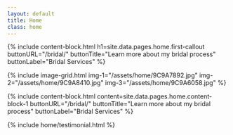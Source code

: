 ```yaml
---
layout: default
title: Home
class: home
---
```


{%
include content-block.html
h1=site.data.pages.home.first-callout
buttonURL="/bridal/"
buttonTitle="Learn more about my bridal process"
buttonLabel="Bridal Services"
%}

{%
include
image-grid.html
img-1="/assets/home/9C9A7892.jpg"
img-2="/assets/home/9C9A8410.jpg"
img-3="/assets/home/9C9A6058.jpg"
%}

{%
include content-block.html
content=site.data.pages.home.content-block-1
buttonURL="/bridal/"
buttonTitle="Learn more about my bridal process"
buttonLabel="Bridal Services"
%}

{% include home/testimonial.html %}